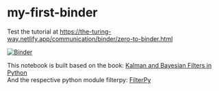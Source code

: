 # my-first-binder
Test the tutorial at https://the-turing-way.netlify.app/communication/binder/zero-to-binder.html

[![Binder](https://mybinder.org/badge_logo.svg)](https://mybinder.org/v2/gh/mn5hk/my-first-binder/HEAD)


This notebook is built based on the book: [Kalman and Bayesian Filters in Python](https://github.com/rlabbe/Kalman-and-Bayesian-Filters-in-Python/) <br>
And the respective python module filterpy: [FilterPy](https://github.com/rlabbe/filterpy)
